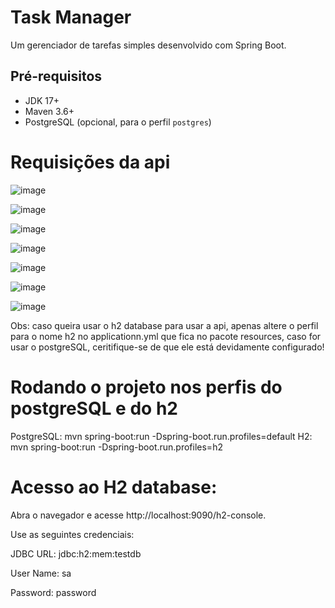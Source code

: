 # Task Manager

Um gerenciador de tarefas simples desenvolvido com Spring Boot.

## Pré-requisitos

- JDK 17+
- Maven 3.6+
- PostgreSQL (opcional, para o perfil `postgres`)

# Requisições da api

![image](https://github.com/user-attachments/assets/38a98e1d-a659-40b5-b7aa-9d617c25c530)


![image](https://github.com/user-attachments/assets/b498f1d6-ac63-42db-b160-eca2c8f0f750)


![image](https://github.com/user-attachments/assets/88492c36-0786-4b54-909f-5c8e7c4d7dad)


![image](https://github.com/user-attachments/assets/b4876229-f1ce-4617-86e1-99185996c516)


![image](https://github.com/user-attachments/assets/48d905a5-7bcb-4eb2-a3f3-2e66920de4c0)


![image](https://github.com/user-attachments/assets/70939bb1-4d67-429e-a752-a91109e0990a)


![image](https://github.com/user-attachments/assets/4acddf7c-dfc4-4eb6-876d-b967d81aa86f)


Obs: caso queira usar o h2 database para usar a api, apenas altere o perfil para o nome h2 no applicationn.yml que fica no pacote resources, caso for usar o postgreSQL, ceritifique-se de que ele está devidamente configurado!

# Rodando o projeto nos perfis do postgreSQL e do h2

PostgreSQL: mvn spring-boot:run -Dspring-boot.run.profiles=default 
H2: mvn spring-boot:run -Dspring-boot.run.profiles=h2

# Acesso ao H2 database:

Abra o navegador e acesse http://localhost:9090/h2-console.

Use as seguintes credenciais:

JDBC URL: jdbc:h2:mem:testdb

User Name: sa

Password: password
